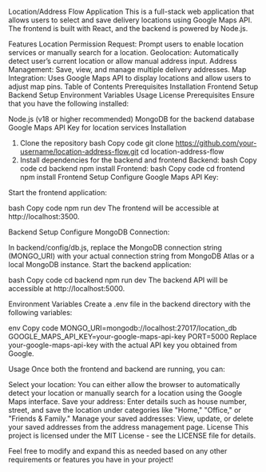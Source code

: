 Location/Address Flow Application
This is a full-stack web application that allows users to select and save delivery locations using Google Maps API. The frontend is built with React, and the backend is powered by Node.js.

Features
Location Permission Request: Prompt users to enable location services or manually search for a location.
Geolocation: Automatically detect user’s current location or allow manual address input.
Address Management: Save, view, and manage multiple delivery addresses.
Map Integration: Uses Google Maps API to display locations and allow users to adjust map pins.
Table of Contents
Prerequisites
Installation
Frontend Setup
Backend Setup
Environment Variables
Usage
License
Prerequisites
Ensure that you have the following installed:

Node.js (v18 or higher recommended)
MongoDB for the backend database
Google Maps API Key for location services
Installation
1. Clone the repository
bash
Copy code
git clone https://github.com/your-username/location-address-flow.git
cd location-address-flow
2. Install dependencies for the backend and frontend
Backend:
bash
Copy code
cd backend
npm install
Frontend:
bash
Copy code
cd frontend
npm install
Frontend Setup
Configure Google Maps API Key:

Start the frontend application:

bash
Copy code
npm run dev
The frontend will be accessible at http://localhost:3500.

Backend Setup
Configure MongoDB Connection:

In backend/config/db.js, replace the MongoDB connection string (MONGO_URI) with your actual connection string from MongoDB Atlas or a local MongoDB instance.
Start the backend application:

bash
Copy code
cd backend
npm run dev
The backend API will be accessible at http://localhost:5000.

Environment Variables
Create a .env file in the backend directory with the following variables:

env
Copy code
MONGO_URI=mongodb://localhost:27017/location_db
GOOGLE_MAPS_API_KEY=your-google-maps-api-key
PORT=5000
Replace your-google-maps-api-key with the actual API key you obtained from Google.

Usage
Once both the frontend and backend are running, you can:

Select your location: You can either allow the browser to automatically detect your location or manually search for a location using the Google Maps interface.
Save your address: Enter details such as house number, street, and save the location under categories like "Home," "Office," or "Friends & Family."
Manage your saved addresses: View, update, or delete your saved addresses from the address management page.
License
This project is licensed under the MIT License - see the LICENSE file for details.

Feel free to modify and expand this as needed based on any other requirements or features you have in your project!













